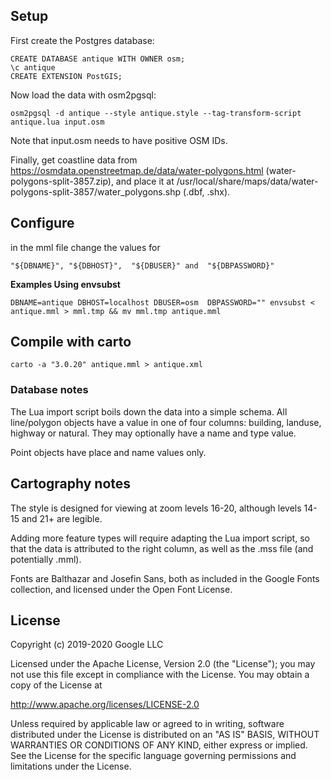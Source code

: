 ## Setup

First create the Postgres database:

    CREATE DATABASE antique WITH OWNER osm;
    \c antique
    CREATE EXTENSION PostGIS;

Now load the data with osm2pgsql:

    osm2pgsql -d antique --style antique.style --tag-transform-script antique.lua input.osm
	
Note that input.osm needs to have positive OSM IDs.

Finally, get coastline data from https://osmdata.openstreetmap.de/data/water-polygons.html (water-polygons-split-3857.zip), and place it at /usr/local/share/maps/data/water-polygons-split-3857/water_polygons.shp (.dbf, .shx).

## Configure

in the mml file change the values for 

```
"${DBNAME}", "${DBHOST}",  "${DBUSER}" and  "${DBPASSWORD}"
```

__Examples Using envsubst__

```
DBNAME=antique DBHOST=localhost DBUSER=osm  DBPASSWORD="" envsubst < antique.mml > mml.tmp && mv mml.tmp antique.mml
```

## Compile with carto


`carto -a "3.0.20" antique.mml > antique.xml`

### Database notes

The Lua import script boils down the data into a simple schema. All line/polygon objects have a value in one of four columns: building, landuse, highway or natural. They may optionally have a name and type value.

Point objects have place and name values only.


## Cartography notes

The style is designed for viewing at zoom levels 16-20, although levels 14-15 and 21+ are legible.

Adding more feature types will require adapting the Lua import script, so that the data is attributed to the right column, as well as the .mss file (and potentially .mml).

Fonts are Balthazar and Josefin Sans, both as included in the Google Fonts collection, and licensed under the Open Font License.


## License

Copyright (c) 2019-2020 Google LLC

Licensed under the Apache License, Version 2.0 (the "License");
you may not use this file except in compliance with the License.
You may obtain a copy of the License at

http://www.apache.org/licenses/LICENSE-2.0

Unless required by applicable law or agreed to in writing, software
distributed under the License is distributed on an "AS IS" BASIS,
WITHOUT WARRANTIES OR CONDITIONS OF ANY KIND, either express or implied.
See the License for the specific language governing permissions and
limitations under the License.